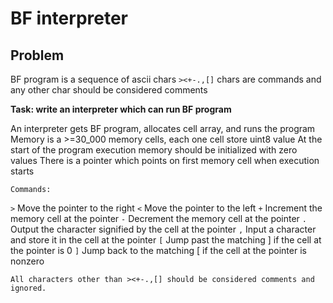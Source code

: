 # BF interpreter

## Problem

BF program is a sequence of ascii chars
`><+-.,[]` chars are commands and any other char should be considered comments

**Task: write an interpreter which can run BF program**

An interpreter gets BF program, allocates cell array, and runs the program
Memory is a >=30_000 memory cells, each one cell store uint8 value
At the start of the program execution memory should be initialized with zero values
There is a pointer which points on first memory cell when execution starts

    Commands:

`>` Move the pointer to the right
`<` Move the pointer to the left
`+` Increment the memory cell at the pointer
`-` Decrement the memory cell at the pointer
`.` Output the character signified by the cell at the pointer
`,` Input a character and store it in the cell at the pointer
`[` Jump past the matching ] if the cell at the pointer is 0
`]` Jump back to the matching [ if the cell at the pointer is nonzero

    All characters other than ><+-.,[] should be considered comments and ignored.
